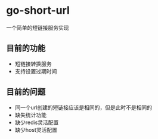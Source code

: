 # go-short-url
一个简单的短链接服务实现


## 目前的功能
- 短链接转换服务
- 支持设置过期时间


## 目前的问题
- 同一个url创建的短链接应该是相同的，但是此时不是相同的
- 缺失统计功能
- 缺少redis灵活配置
- 缺少host灵活配置
